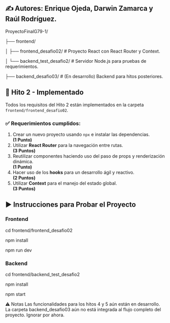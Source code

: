 ## ✍️ Autores: Enrique Ojeda, Darwin Zamarca y Raúl Rodríguez.

ProyectoFinalG79-1/

├── frontend/

│ ├── frontend_desafio02/ # Proyecto React con React Router y Context.

│ └── backend_test_desafio2/ # Servidor Node.js para pruebas de requerimientos.

├── backend_desafio03/ # (En desarrollo) Backend para hitos posteriores.

## 🚀 Hito 2 - Implementado

Todos los requisitos del Hito 2 están implementados en la carpeta `frontend/frontend_desafio02`.

### ✅ Requerimientos cumplidos:

1. Crear un nuevo proyecto usando `npx` e instalar las dependencias.  
   **(1 Punto)**
2. Utilizar **React Router** para la navegación entre rutas.  
   **(3 Puntos)**
3. Reutilizar componentes haciendo uso del paso de props y renderización dinámica.  
   **(1 Punto)**
4. Hacer uso de los **hooks** para un desarrollo ágil y reactivo.  
   **(2 Puntos)**
5. Utilizar **Context** para el manejo del estado global.  
   **(3 Puntos)**

## ▶️ Instrucciones para Probar el Proyecto

### Frontend
cd frontend/frontend_desafio02

npm install

npm run dev

### Backend
cd frontend/backend_test_desafio2

npm install

npm start

⚠️ Notas
Las funcionalidades para los hitos 4 y 5 aún están en desarrollo.
La carpeta backend_desafio03 aún no está integrada al flujo completo del proyecto. Ignorar por ahora.
